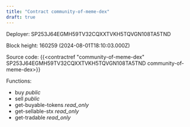```yaml
---
title: "Contract community-of-meme-dex"
draft: true
---
```

Deployer: SP253J64EGMH59TV32CQXXTVKH5TQVGN108TA5TND


 



Block height: 160259 (2024-08-01T18:10:03.000Z)

Source code: {{<contractref "community-of-meme-dex" SP253J64EGMH59TV32CQXXTVKH5TQVGN108TA5TND community-of-meme-dex>}}

Functions:

* buy _public_
* sell _public_
* get-buyable-tokens _read_only_
* get-sellable-stx _read_only_
* get-tradable _read_only_
